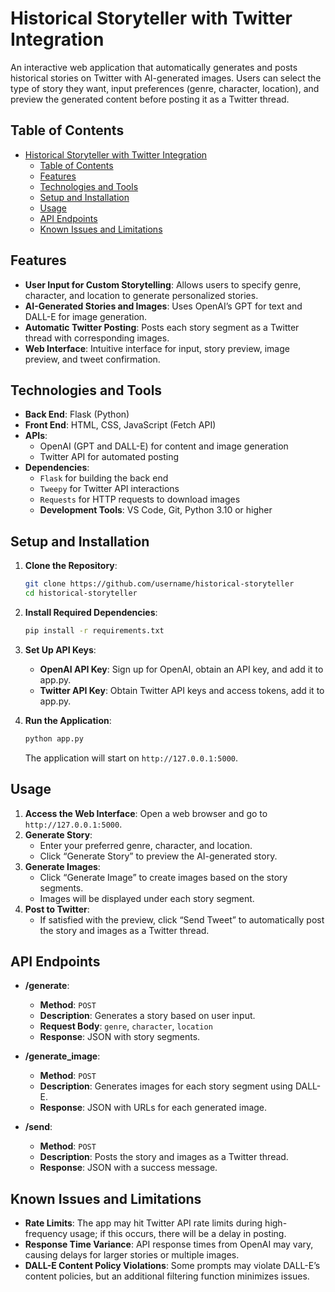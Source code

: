 # Historical Storyteller with Twitter Integration

An interactive web application that automatically generates and posts historical stories on Twitter with AI-generated images. Users can select the type of story they want, input preferences (genre, character, location), and preview the generated content before posting it as a Twitter thread.

## Table of Contents
- [Historical Storyteller with Twitter Integration](#historical-storyteller-with-twitter-integration)
  - [Table of Contents](#table-of-contents)
  - [Features](#features)
  - [Technologies and Tools](#technologies-and-tools)
  - [Setup and Installation](#setup-and-installation)
  - [Usage](#usage)
  - [API Endpoints](#api-endpoints)
  - [Known Issues and Limitations](#known-issues-and-limitations)

## Features

- **User Input for Custom Storytelling**: Allows users to specify genre, character, and location to generate personalized stories.
- **AI-Generated Stories and Images**: Uses OpenAI’s GPT for text and DALL-E for image generation.
- **Automatic Twitter Posting**: Posts each story segment as a Twitter thread with corresponding images.
- **Web Interface**: Intuitive interface for input, story preview, image preview, and tweet confirmation.
  
## Technologies and Tools

- **Back End**: Flask (Python)
- **Front End**: HTML, CSS, JavaScript (Fetch API)
- **APIs**:
  - OpenAI (GPT and DALL-E) for content and image generation
  - Twitter API for automated posting
- **Dependencies**:
  - `Flask` for building the back end
  - `Tweepy` for Twitter API interactions
  - `Requests` for HTTP requests to download images
  - **Development Tools**: VS Code, Git, Python 3.10 or higher

## Setup and Installation

1. **Clone the Repository**:
    ```bash
    git clone https://github.com/username/historical-storyteller
    cd historical-storyteller
    ```

2. **Install Required Dependencies**:
    ```bash
    pip install -r requirements.txt
    ```

3. **Set Up API Keys**:
   - **OpenAI API Key**: Sign up for OpenAI, obtain an API key, and add it to app.py.
   - **Twitter API Key**: Obtain Twitter API keys and access tokens, add it to app.py.

4. **Run the Application**:
    ```bash
    python app.py
    ```
   The application will start on `http://127.0.0.1:5000`.

## Usage

1. **Access the Web Interface**: Open a web browser and go to `http://127.0.0.1:5000`.
2. **Generate Story**:
   - Enter your preferred genre, character, and location.
   - Click “Generate Story” to preview the AI-generated story.
3. **Generate Images**:
   - Click “Generate Image” to create images based on the story segments.
   - Images will be displayed under each story segment.
4. **Post to Twitter**:
   - If satisfied with the preview, click “Send Tweet” to automatically post the story and images as a Twitter thread.
   
## API Endpoints

- **/generate**:
  - **Method**: `POST`
  - **Description**: Generates a story based on user input.
  - **Request Body**: `genre`, `character`, `location`
  - **Response**: JSON with story segments.
  
- **/generate_image**:
  - **Method**: `POST`
  - **Description**: Generates images for each story segment using DALL-E.
  - **Response**: JSON with URLs for each generated image.

- **/send**:
  - **Method**: `POST`
  - **Description**: Posts the story and images as a Twitter thread.
  - **Response**: JSON with a success message.


## Known Issues and Limitations

- **Rate Limits**: The app may hit Twitter API rate limits during high-frequency usage; if this occurs, there will be a delay in posting.
- **Response Time Variance**: API response times from OpenAI may vary, causing delays for larger stories or multiple images.
- **DALL-E Content Policy Violations**: Some prompts may violate DALL-E’s content policies, but an additional filtering function minimizes issues.